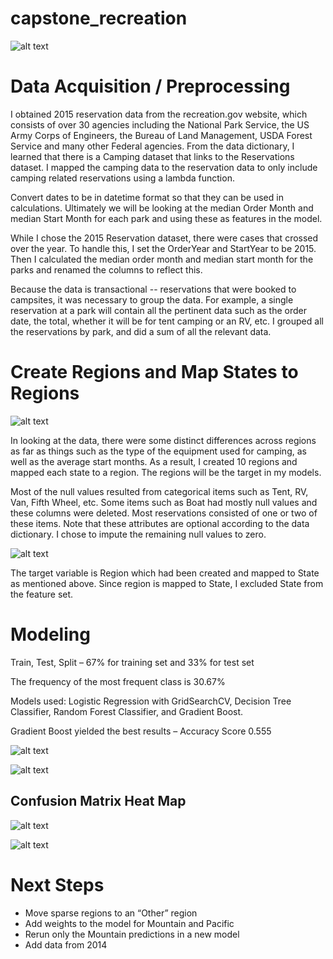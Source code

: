 # capstone_recreation
![alt text](https://raw.github.com/smandel2/capstone_recreation/master/images/tent_in_desert.jpg)

# Data Acquisition / Preprocessing

I obtained 2015 reservation data from the recreation.gov website, which consists of over 30 agencies including the National Park Service, the US Army Corps of Engineers, the Bureau of Land Management, USDA Forest Service and many other Federal agencies. From the data dictionary, I learned that there is a Camping dataset that links to the Reservations dataset. I mapped the camping data to the reservation data to only include camping related reservations using a lambda function.

Convert dates to be in datetime format so that they can be used in calculations. Ultimately we will be looking at the median Order Month and median Start Month for each park and using these as features in the model.

While I chose the 2015 Reservation dataset, there were cases that crossed over the year. To handle this, I set the OrderYear and StartYear to be 2015. Then I calculated the median order month and median start month for the parks and renamed the columns to reflect this.

Because the data is transactional -- reservations that were booked to campsites, it was necessary to group the data. For example, a single reservation at a park will contain all the pertinent data such as the order date, the total, whether it will be for tent camping or an RV, etc. I grouped all the reservations by park, and did a sum of all the relevant data.

# Create Regions and Map States to Regions

![alt text](https://raw.github.com/smandel2/capstone_recreation/master/images/region_map.jpg)

In looking at the data, there were some distinct differences across regions as far as things such as the type of the equipment used for camping, as well as the average start months. As a result, I created 10 regions and mapped each state to a region. The regions will be the target in my models.

Most of the null values resulted from categorical items such as Tent, RV, Van, Fifth Wheel, etc. Some items such as Boat had mostly null values and these columns were deleted. Most reservations consisted of one or two of these items. Note that these attributes are optional according to the data dictionary. I chose to impute the remaining null values to zero.

![alt text](https://raw.github.com/smandel2/capstone_recreation/master/images/maps.jpg)

The target variable is Region which had been created and mapped to State as mentioned above. Since region is mapped to State, I excluded State from the feature set.

# Modeling

Train, Test, Split – 67% for training set  and 33% for test set

The frequency of the most frequent class is 30.67%

Models used: Logistic Regression with GridSearchCV, Decision Tree Classifier, Random Forest Classifier, and Gradient Boost.

Gradient Boost yielded the best results – Accuracy Score 0.555

![alt text](https://raw.github.com/smandel2/capstone_recreation/master/images/feature_imp_gb.jpg)

![alt text](https://raw.github.com/smandel2/capstone_recreation/master/images/confusion_matrix_gb.png)


## Confusion Matrix Heat Map

![alt text](https://raw.github.com/smandel2/capstone_recreation/master/images/heat_map_cm.png)

![alt text](https://raw.github.com/smandel2/capstone_recreation/master/images/class_rep_gb.png)

# Next Steps

* Move sparse regions to an “Other” region
* Add weights to the model for Mountain and Pacific
* Rerun only the Mountain predictions in a new model
* Add data from 2014
